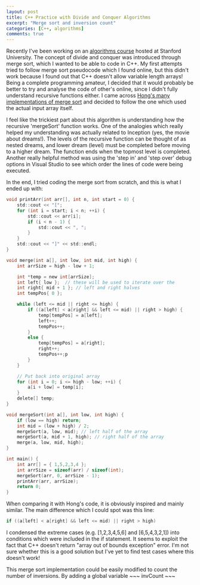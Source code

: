 ```yaml
---
layout: post
title: C++ Practice with Divide and Conquer Algorithms
excerpt: "Merge sort and inversion count"
categories: [C++, algorithms]
comments: true
---
```


Recently I've been working on an [algorithms course](https://lagunita.stanford.edu/courses/course-v1:Engineering+Algorithms1+SelfPaced/info) hosted at Stanford University. The concept of divide and conquer was introduced through merge sort, which I wanted to be able to code in C++. My first attempts tried to follow merge sort pseudocode which I found online, but this didn't work because I found out that C++ doesn't allow variable length arrays! Being a complete programming amateur, I decided that it would probably be better to try and analyse the code of other's online, since I didn't fully understand recursive functions either. I came across [Hong's many implementations of merge sort](http://www.bogotobogo.com/Algorithms/mergesort.php) and decided to follow the one which used the actual input array itself. 

I feel like the trickiest part about this algorithm is understanding how the recursive 'mergeSort' function works. One of the analogies which really helped my understanding was actually related to Inception (yes, the movie about dreams!). The levels of the recursive function can be thought of as nested dreams, and lower dream (level) must be completed before moving to a higher dream. The function ends when the topmost level is completed. Another really helpful method was using the 'step in' and 'step over' debug options in Visual Studio to see which order the lines of code were being executed. 

In the end, I tried coding the merge sort from scratch, and this is what I ended up with:

~~~ c
void printArr(int arr[], int n, int start = 0) {
	std::cout << "[";
	for (int i = start; i < n; ++i) {
		std::cout << arr[i];
		if (i < n - 1) {
			std::cout << ", ";
		}
	}
	std::cout << "]" << std::endl;
}

void merge(int a[], int low, int mid, int high) {
	int arrSize = high - low + 1;

	int *temp = new int[arrSize];
	int left{ low };  // these will be used to iterate over the
	int right{ mid + 1 }; // left and right halves
	int tempPos{ 0 };

	while (left <= mid || right <= high) {
		if ((a[left] < a[right] && left <= mid) || right > high) {
			temp[tempPos] = a[left];
			left++;
			tempPos++;
		}
		else {
			temp[tempPos] = a[right];
			right++;
			tempPos++;p
		}
	}

	// Put back into original array
	for (int i = 0; i <= high - low; ++i) {
		a[i + low] = temp[i];
	}
	delete[] temp;
}

void mergeSort(int a[], int low, int high) {
	if (low == high) return; 
	int mid = (low + high) / 2;
	mergeSort(a, low, mid); // left half of the array
	mergeSort(a, mid + 1, high); // right half of the array
	merge(a, low, mid, high);
}

int main() {
	int arr[] = { 1,5,2,3,4 };
	int arrSize = sizeof(arr) / sizeof(int);
	mergeSort(arr, 0, arrSize - 1);
	printArr(arr, arrSize);
	return 0;
}
~~~

When comparing it with Hong's code, it is obviously inspired and mainly similar. The main difference which I could spot was this line:

~~~ c 
if ((a[left] < a[right] && left <= mid) || right > high)
~~~

I condensed the extreme cases (e.g. [1,2,3,4,5,6] and [6,5,4,3,2,1]) into conditions which were included in the if statement. It seems to exploit the fact that C++ doesn't return "array out of bounds exception" error. I'm not sure whether this is a good solution but I've yet to find test cases where this doesn't work! 

This merge sort implementation could be easily modified to count the number of inversions. By adding a global variable ~~~ invCount ~~~ 
